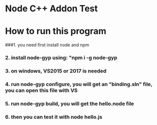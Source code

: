 # Node C++ Addon Test

# How to run this program 

###1. you need first install node and npm 

### 2. install node-gyp using: "npm i -g node-gyp

### 3. on windows, VS2015 or 2017 is needed

### 4. run node-gyp configure, you will get an "binding.sln" file, you can open this file with VS 

### 5. run node-gyp build, you will get the hello.node file 

### 6. then you can test it with node hello.js

